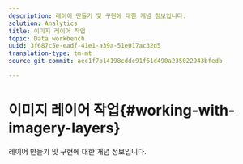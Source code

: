 ```yaml
---
description: 레이어 만들기 및 구현에 대한 개념 정보입니다.
solution: Analytics
title: 이미지 레이어 작업
topic: Data workbench
uuid: 3f687c5e-eadf-41e1-a39a-51e017ac32d5
translation-type: tm+mt
source-git-commit: aec1f7b14198cdde91f61d490a235022943bfedb

---
```



# 이미지 레이어 작업{#working-with-imagery-layers}

레이어 만들기 및 구현에 대한 개념 정보입니다.

